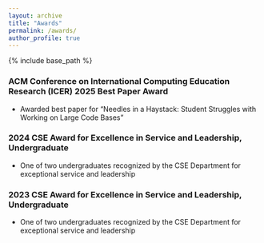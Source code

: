 ```yaml
---
layout: archive
title: "Awards"
permalink: /awards/
author_profile: true
---
```


{% include base_path %}

### ACM Conference on International Computing Education Research (ICER) 2025 Best Paper Award
- Awarded best paper for “Needles in a Haystack: Student Struggles with Working on Large Code Bases”

### 2024 CSE Award for Excellence in Service and Leadership, Undergraduate
- One of two undergraduates recognized by the CSE Department for exceptional service and leadership

### 2023 CSE Award for Excellence in Service and Leadership, Undergraduate
- One of two undergraduates recognized by the CSE Department for exceptional service and leadership
